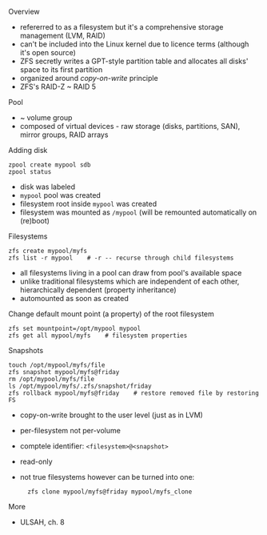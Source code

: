 Overview

* refererred to as a filesystem but it's a comprehensive storage management (LVM, RAID)
* can't be included into the Linux kernel due to licence terms (although it's open source)
* ZFS secretly writes a GPT-style partition table and allocates all disks' space to its first partition
* organized around *copy-on-write* principle
* ZFS's RAID-Z ~ RAID 5

Pool

* ~ volume group
* composed of virtual devices - raw storage (disks, partitions, SAN), mirror groups, RAID arrays

Adding disk

    zpool create mypool sdb
    zpool status
    
* disk was labeled
* `mypool` pool was created
* filesystem root inside `mypool` was created
* filesystem was mounted as `/mypool` (will be remounted automatically on (re)boot)

Filesystems

    zfs create mypool/myfs
    zfs list -r mypool    # -r -- recurse through child filesystems

* all filesystems living in a pool can draw from pool's available space
* unlike traditional filesystems which are independent of each other, hierarchically dependent (property inheritance)
* automounted as soon as created

Change default mount point (a property) of the root filesystem

    zfs set mountpoint=/opt/mypool mypool
    zfs get all mypool/myfs    # filesystem properties

Snapshots

    touch /opt/mypool/myfs/file
    zfs snapshot mypool/myfs@friday
    rm /opt/mypool/myfs/file
    ls /opt/mypool/myfs/.zfs/snapshot/friday
    zfs rollback mypool/myfs@friday    # restore removed file by restoring FS

* copy-on-write brought to the user level (just as in LVM)
* per-filesystem not per-volume
* comptele identifier: `<filesystem>@<snapshot>`
* read-only
* not true filesystems however can be turned into one:

        zfs clone mypool/myfs@friday mypool/myfs_clone

More

* ULSAH, ch. 8
